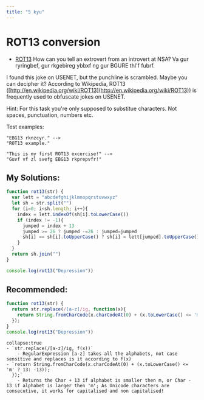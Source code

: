 ```yaml
---
title: "5 kyu"
---
```


# ROT13 conversion
- [ROT13](https://www.codewars.com/kata/52223df9e8f98c7aa7000062/train/javascript)
How can you tell an extrovert from an introvert at NSA? Va gur ryringbef, gur rkgebireg ybbxf ng gur BGURE thl'f fubrf.

I found this joke on USENET, but the punchline is scrambled. Maybe you can decipher it? According to Wikipedia, ROT13 ([http://en.wikipedia.org/wiki/ROT13](http://en.wikipedia.org/wiki/ROT13)) is frequently used to obfuscate jokes on USENET.

Hint: For this task you're only supposed to substitue characters. Not spaces, punctuation, numbers etc.

Test examples:

```
"EBG13 rknzcyr." -->
"ROT13 example."

"This is my first ROT13 excercise!" -->
"Guvf vf zl svefg EBG13 rkprepvfr!"
```
## My Solutions:
````javascript
function rot13(str) {
  var lett = "abcdefghijklmnopqrstuvwxyz"
  let sh = str.split("")
  for (i=0; i<sh.length; i++){
    index = lett.indexOf(sh[i].toLowerCase())
    if (index != -1){
      jumped = index + 13
      jumped >= 26 ? jumped -=26 : jumped=jumped
      sh[i] == sh[i].toUpperCase() ? sh[i] = lett[jumped].toUpperCase() :sh[i] = lett[jumped]
    }
  }
  return sh.join("")
}

console.log(rot13("Depression"))
````
## Recommended:
```javascript
function rot13(str) {
  return str.replace(/[a-z]/ig, function(x){
    return String.fromCharCode(x.charCodeAt(0) + (x.toLowerCase() <= 'm' ? 13: -13));
  });
}
console.log(rot13("Depression"))
```
```ad-info
collapse:true
- `str.replace(/[a-z]/ig, f(x))`
	- RegularExpression [a-z] takes all the alphabets, not case sensitive and replaces is it according to f(x)
- `return String.fromCharCode(x.charCodeAt(0) + (x.toLowerCase() <= 'm' ? 13: -13));
  });`
	- Returns the Char + 13 if alphabet is smaller then m, or Char - 13 if alphabet is larger then 'm'; As Unicode characters are consecutive, it works for capitalised and non capitalised!
```


